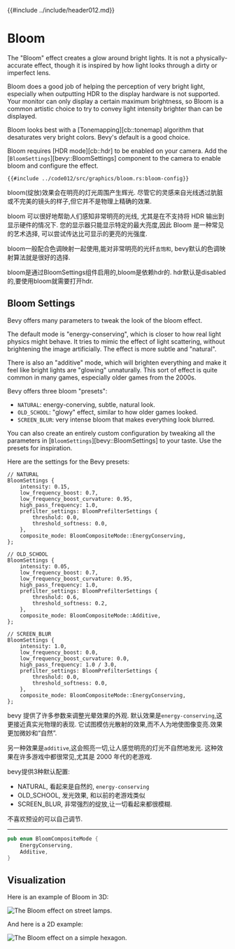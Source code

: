 {{#include ../include/header012.md}}

# Bloom

The "Bloom" effect creates a glow around bright lights. It is not a
physically-accurate effect, though it is inspired by how light looks through
a dirty or imperfect lens.

Bloom does a good job of helping the perception of very bright light,
especially when outputting HDR to the display hardware is not supported.
Your monitor can only display a certain maximum brightness, so Bloom is a
common artistic choice to try to convey light intensity brighter than can
be displayed.

Bloom looks best with a [Tonemapping][cb::tonemap] algorithm that desaturates
very bright colors. Bevy's default is a good choice.

Bloom requires [HDR mode][cb::hdr] to be enabled on your camera. Add the
[`BloomSettings`][bevy::BloomSettings] component to the camera to enable
bloom and configure the effect.

```rust,no_run,noplayground
{{#include ../code012/src/graphics/bloom.rs:bloom-config}}
```

bloom(绽放)效果会在明亮的灯光周围产生辉光.
尽管它的灵感来自光线透过肮脏或不完美的镜头的样子,但它并不是物理上精确的效果.

bloom 可以很好地帮助人们感知非常明亮的光线,
尤其是在不支持将 HDR 输出到显示硬件的情况下.
您的显示器只能显示特定的最大亮度,因此 Bloom 是一种常见的艺术选择,
可以尝试传达比可显示的更亮的光强度.

bloom一般配合色调映射一起使用,能对非常明亮的光纤`去饱和`,
bevy默认的色调映射算法就是很好的选择.

bloom是通过BloomSettings组件启用的,bloom是依赖hdr的.
hdr默认是disabled的,要使用bloom就需要打开hdr.

## Bloom Settings

Bevy offers many parameters to tweak the look of the bloom effect.

The default mode is "energy-conserving", which is closer to how real light
physics might behave. It tries to mimic the effect of light scattering,
without brightening the image artificially. The effect is more subtle and "natural".

There is also an "additive" mode, which will brighten everything and make it feel
like bright lights are "glowing" unnaturally. This sort of effect is quite common
in many games, especially older games from the 2000s.

Bevy offers three bloom "presets":
 - `NATURAL`: energy-conerving, subtle, natural look.
 - `OLD_SCHOOL`: "glowy" effect, similar to how older games looked.
 - `SCREEN_BLUR`: very intense bloom that makes everything look blurred.

You can also create an entirely custom configuration by tweaking all the
parameters in [`BloomSettings`][bevy::BloomSettings] to your taste. Use the
presets for inspiration.

Here are the settings for the Bevy presets:

```rust,no_run,noplayground
// NATURAL
BloomSettings {
    intensity: 0.15,
    low_frequency_boost: 0.7,
    low_frequency_boost_curvature: 0.95,
    high_pass_frequency: 1.0,
    prefilter_settings: BloomPrefilterSettings {
        threshold: 0.0,
        threshold_softness: 0.0,
    },
    composite_mode: BloomCompositeMode::EnergyConserving,
};

// OLD_SCHOOL
BloomSettings {
    intensity: 0.05,
    low_frequency_boost: 0.7,
    low_frequency_boost_curvature: 0.95,
    high_pass_frequency: 1.0,
    prefilter_settings: BloomPrefilterSettings {
        threshold: 0.6,
        threshold_softness: 0.2,
    },
    composite_mode: BloomCompositeMode::Additive,
};

// SCREEN_BLUR
BloomSettings {
    intensity: 1.0,
    low_frequency_boost: 0.0,
    low_frequency_boost_curvature: 0.0,
    high_pass_frequency: 1.0 / 3.0,
    prefilter_settings: BloomPrefilterSettings {
        threshold: 0.0,
        threshold_softness: 0.0,
    },
    composite_mode: BloomCompositeMode::EnergyConserving,
};
```

bevy 提供了许多参数来调整光晕效果的外观.
默认效果是`energy-conserving`,这更接近真实光物理的表现.
它试图模仿光散射的效果,而不人为地使图像变亮.效果更加微妙和“自然”.

另一种效果是`additive`,这会照亮一切,让人感觉明亮的灯光不自然地发光.
这种效果在许多游戏中都很常见,尤其是 2000 年代的老游戏.

bevy提供3种默认配置:
 - NATURAL, 看起来是自然的, `energy-conserving`
 - OLD_SCHOOL, 发光效果, 和以前的老游戏类似
 - SCREEN_BLUR, 非常强烈的绽放,让一切看起来都很模糊.

不喜欢预设的可以自己调节.

---

```rust
pub enum BloomCompositeMode {
    EnergyConserving,
    Additive,
}
```

## Visualization

Here is an example of Bloom in 3D:

![The Bloom effect on street lamps.](../img/bloom_3d.png)

And here is a 2D example:

![The Bloom effect on a simple hexagon.](../img/bloom_2d.png)
